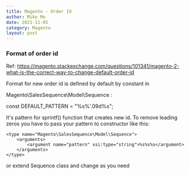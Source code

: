 ```yaml
---
title: Magento - Order Id
author: Mike Mo
date: 2021-11-05
category: Magento
layout: post
---
```


### Format of order id

Ref: https://magento.stackexchange.com/questions/101341/magento-2-what-is-the-correct-way-to-change-default-order-id

Format for new order id is defined by default by constant in

Magento\SalesSequence\Model\Sequence :

const DEFAULT_PATTERN = "%s%'.09d%s";

It's pattern for sprintf() function that creates new id. To remove leading zeros you have to pass your pattern to constructor like this:
```
<type name="Magento\SalesSequence\Model\Sequence">
    <arguments>
        <argument name="pattern" xsi:type="string">%s%s%s</argument>
    </arguments>
</type>
```
or extend Sequence class and change as you need

